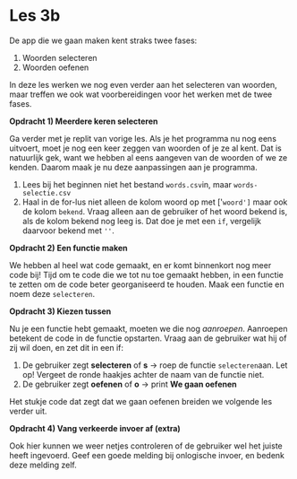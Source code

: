 # Les 3b

De app die we gaan maken kent straks twee fases:&#x20;

1. Woorden selecteren
2. Woorden oefenen

In deze les werken we nog even verder aan het selecteren van woorden, maar treffen we ook wat voorbereidingen voor het werken met de twee fases.

**Opdracht 1) Meerdere keren selecteren**

Ga verder met je replit van vorige les. Als je het programma nu nog eens uitvoert, moet je nog een keer zeggen van woorden of je ze al kent. Dat is natuurlijk gek, want we hebben al eens aangeven van de woorden of we ze kenden. Daarom maak je nu deze aanpassingen aan je programma.

1. Lees bij het beginnen niet het bestand `words.csv`in, maar `words-selectie.csv`
2. Haal in de for-lus niet alleen de kolom woord op met \['`woord']`  maar ook de kolom `bekend`. Vraag alleen aan de gebruiker of het woord bekend is, als de kolom bekend nog leeg is. Dat doe je met een `if`, vergelijk daarvoor bekend met `''`.

**Opdracht 2) Een functie maken**

We hebben al heel wat code gemaakt, en er komt binnenkort nog meer code bij! Tijd om te code die we tot nu toe gemaakt hebben, in een functie te zetten om de code beter georganiseerd te houden. Maak een functie en noem deze `selecteren`.&#x20;

**Opdracht 3) Kiezen tussen**&#x20;

Nu je een functie hebt gemaakt, moeten we die nog _aanroepen_. Aanroepen betekent de code in de functie opstarten. Vraag aan de gebruiker wat hij of zij wil doen, en zet dit in een if:

1. De gebruiker zegt **selecteren** of **s** -> roep de functie `selecteren`aan. Let op! Vergeet de ronde haakjes achter de naam van de functie niet.
2. De gebruiker zegt **oefenen** of **o** -> print **We gaan oefenen**

Het stukje code dat zegt dat we gaan oefenen breiden we volgende les verder uit.

**Opdracht 4) Vang verkeerde invoer af (extra)**

Ook hier kunnen we weer netjes controleren of de gebruiker wel het juiste heeft ingevoerd. Geef een goede melding bij onlogische invoer, en bedenk deze melding zelf.

